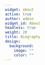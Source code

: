 ```yaml
---
widget: about
active: true
author: admin
widget_id: About
headless: true
weight: 20
title: Biography
design:
  background:
    image: ""
    color: ""
---
```

